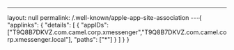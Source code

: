 ---
layout: null
permalink: /.well-known/apple-app-site-association
---{
    "applinks": {
        "details": [
            {
                "appIDs": ["T9Q8B7DKVZ.com.camel.corp.xmessenger","T9Q8B7DKVZ.com.camel.corp.xmessenger.local"],
                "paths": ["*"]
            }
        ]
    }
}
